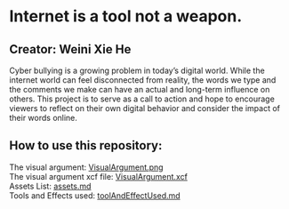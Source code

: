 # Internet is a tool not a weapon.
## Creator: Weini Xie He

Cyber bullying is a growing problem in today’s digital world. While the internet world can feel disconnected from reality, the words we type and the comments we make can have an actual and long-term influence on others. This project is to serve as a call to action and hope to encourage viewers to reflect on their own digital behavior and consider the impact of their words online. 

## How to use this repository:
The visual argument: [VisualArgument.png](https://github.com/wex59/visual-argument-2025spring/blob/main/VisualArgument.png) <br/>
The visual argument xcf file: [VisualArgument.xcf](https://github.com/wex59/visual-argument-2025spring/blob/main/VisualArgument.xcf)<br/>
Assets List: [assets.md](https://github.com/wex59/visual-argument-2025spring/blob/main/assets.md)<br/>
Tools and Effects used: [toolAndEffectUsed.md](https://github.com/wex59/visual-argument-2025spring/blob/main/toolAndEffectUsed.md)<br/>
